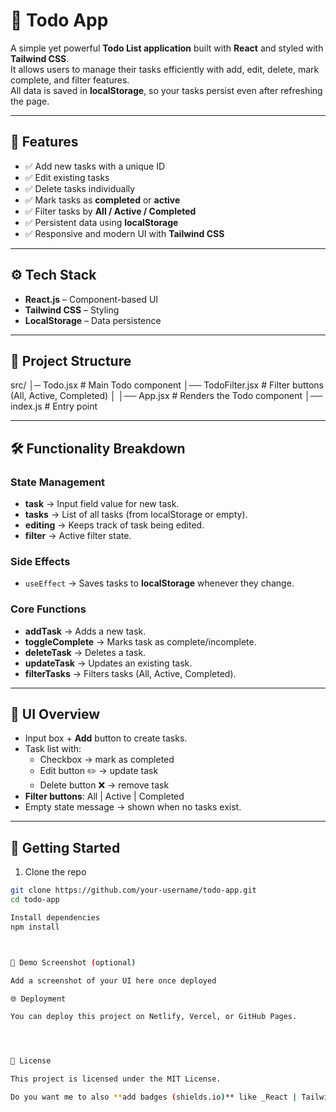# 📝 Todo App  

A simple yet powerful **Todo List application** built with **React** and styled with **Tailwind CSS**.  
It allows users to manage their tasks efficiently with add, edit, delete, mark complete, and filter features.  
All data is saved in **localStorage**, so your tasks persist even after refreshing the page.  

---

## 🚀 Features  

- ✅ Add new tasks with a unique ID  
- ✅ Edit existing tasks  
- ✅ Delete tasks individually  
- ✅ Mark tasks as **completed** or **active**  
- ✅ Filter tasks by **All / Active / Completed**  
- ✅ Persistent data using **localStorage**  
- ✅ Responsive and modern UI with **Tailwind CSS**  

---

## ⚙️ Tech Stack  

- **React.js** – Component-based UI  
- **Tailwind CSS** – Styling  
- **LocalStorage** – Data persistence  

---

## 📂 Project Structure  

src/
│─ Todo.jsx # Main Todo component
│── TodoFilter.jsx # Filter buttons (All, Active, Completed)
│
│── App.jsx # Renders the Todo component
│── index.js # Entry point


---

## 🛠️ Functionality Breakdown  

### State Management  
- **task** → Input field value for new task.  
- **tasks** → List of all tasks (from localStorage or empty).  
- **editing** → Keeps track of task being edited.  
- **filter** → Active filter state.  

### Side Effects  
- `useEffect` → Saves tasks to **localStorage** whenever they change.  

### Core Functions  
- **addTask** → Adds a new task.  
- **toggleComplete** → Marks task as complete/incomplete.  
- **deleteTask** → Deletes a task.  
- **updateTask** → Updates an existing task.  
- **filterTasks** → Filters tasks (All, Active, Completed).  

---

## 🎨 UI Overview  

- Input box + **Add** button to create tasks.  
- Task list with:  
  - Checkbox → mark as completed  
  - Edit button ✏️ → update task  
  - Delete button ❌ → remove task  
- **Filter buttons**: All | Active | Completed  
- Empty state message → shown when no tasks exist.  

---

## 🚀 Getting Started  

1. Clone the repo  
```bash
git clone https://github.com/your-username/todo-app.git
cd todo-app

Install dependencies
npm install



📸 Demo Screenshot (optional)

Add a screenshot of your UI here once deployed

🌐 Deployment

You can deploy this project on Netlify, Vercel, or GitHub Pages.




📜 License

This project is licensed under the MIT License.

Do you want me to also **add badges (shields.io)** like _React | Tailwind | MIT License_ at the top for a more professional look?
